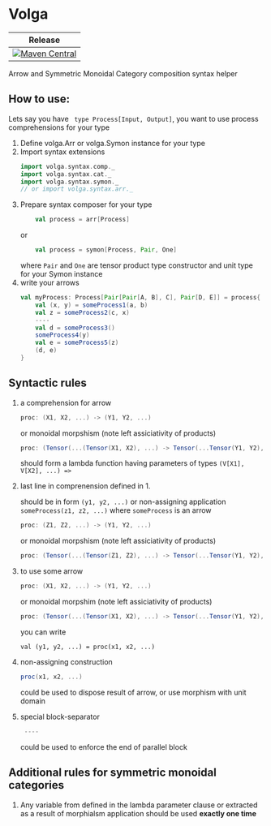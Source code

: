 # Volga

| Release | 
| --- |
| [![Maven Central](https://img.shields.io/maven-central/v/org.manatki/volga-macros_2.13.svg)](https://search.maven.org/search?q=org.manatki.volga) | 

Arrow and Symmetric Monoidal Category composition syntax helper

## How to use:
Lets say you have ` type Process[Input, Output]`, you want to use process comprehensions for your type

1. Define volga.Arr or volga.Symon instance for your type
2. Import syntax extensions
    ```scala
    import volga.syntax.comp._
    import volga.syntax.cat._
    import volga.syntax.symon._ 
    // or import volga.syntax.arr._
    ```
3. Prepare syntax composer for your type
    ```scala
        val process = arr[Process]
    ```
    or
    ```scala
        val process = symon[Process, Pair, One]
    ```
    where `Pair` and `One` are tensor product type constructor and unit type for your Symon instance
4. write your arrows
    ```scala
    val myProcess: Process[Pair[Pair[A, B], C], Pair[D, E]] = process{ (a, b, c) =>
        val (x, y) = someProcess1(a, b)
        val z = someProcess2(c, x)
        ----
        val d = someProcess3()
        someProcess4(y)
        val e = someProcess5(z)
        (d, e)
    }
    ```

## Syntactic rules

1. a comprehension for arrow

    ```scala
    proc: (X1, X2, ...) -> (Y1, Y2, ...)
    ```
    or monoidal morpshism (note left assiciativity of products)
    ```scala
    proc: (Tensor(...(Tensor(X1, X2), ...) -> Tensor(...Tensor(Y1, Y2),..)
    ``` 
    should form a lambda function having parameters of types `(V[X1], V[X2], ...) =>`

2. last line in comprenension defined in 1. 

    should be in form `(y1, y2, ...)` 
    or non-assigning application
    `someProcess(z1, z2, ...)` where `someProcess` is an arrow
    ```scala
    proc: (Z1, Z2, ...) -> (Y1, Y2, ...)
    ```
    or monoidal morpshism (note left assiciativity of products)
    ```scala
    proc: (Tensor(...(Tensor(Z1, Z2), ...) -> Tensor(...Tensor(Y1, Y2),..)
    ``` 
  
3. to use some arrow  

    ```scala
    proc: (X1, X2, ...) -> (Y1, Y2, ...)
    ```
    or monoidal morpshim (note left assiciativity of products)
    ```scala
    proc: (Tensor(...(Tensor(X1, X2), ...) -> Tensor(...Tensor(Y1, Y2),..)
    ``` 
    you can write
    ```
    val (y1, y2, ...) = proc(x1, x2, ...)
    ```
  
4. non-assigning construction

    ```scala
    proc(x1, x2, ...)
    ```
    could be used to dispose result of arrow, or use morphism with unit domain

5. special block-separator

    ```scala
     ----
     ```
     could be used to enforce the end of parallel block

## Additional rules for symmetric monoidal categories

1.  Any variable from defined in the lambda parameter clause 
or extracted as a result of morphialsm application should be used **exactly one time**
